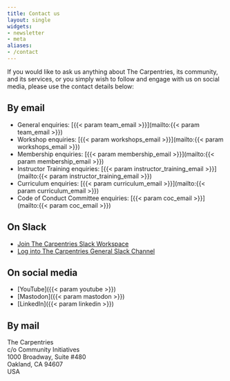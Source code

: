 ```yaml
---
title: Contact us
layout: single
widgets:
- newsletter
- meta
aliases:
- /contact
---
```


If you would like to ask us anything about The Carpentries, its community, and its services, or you simply wish to follow and engage with us on social media, please use the contact details below:

## By email 

* General enquiries: [{{< param team_email >}}](mailto:{{< param team_email >}})
* Workshop enquiries: [{{< param workshops_email >}}](mailto:{{< param workshops_email >}})
* Membership enquiries: [{{< param membership_email >}}](mailto:{{< param membership_email >}})
* Instructor Training enquiries: [{{< param instructor_training_email >}}](mailto:{{< param instructor_training_email >}})
* Curriculum enquiries: [{{< param curriculum_email >}}](mailto:{{< param curriculum_email >}})
* Code of Conduct Committee enquiries: [{{< param coc_email >}}](mailto:{{< param coc_email >}})

## On Slack

* [Join The Carpentries Slack Workspace](https://slack-invite.carpentries.org/) 
* [Log into The Carpentries General Slack Channel](https://carpentries.slack.com/archives/C03LE48AY)

## On social media

* [YouTube]({{< param youtube >}})
* [Mastodon]({{< param mastodon >}})
* [LinkedIn]({{< param linkedin >}})


## By mail

The Carpentries\
c/o Community Initiatives\
1000 Broadway, Suite #480\
Oakland, CA 94607\
USA
